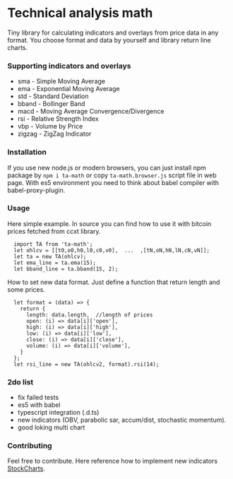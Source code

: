 
Technical analysis math
=========

Tiny library for calculating indicators and overlays from price data in any format. You choose format and data by yourself and library return line charts.

### Supporting indicators and overlays

* sma     -   Simple Moving Average
* ema     -   Exponential Moving Average
* std     -   Standard Deviation
* bband   -   Bollinger Band
* macd    -   Moving Average Convergence/Divergence
* rsi     -   Relative Strength Index
* vbp     -   Volume by Price
* zigzag  -   ZigZag Indicator

### Installation

If you use new node.js or modern browsers, you can just install npm package by `npm i ta-math` or copy `ta-math.browser.js` script file in web page. With es5 environment you need to think about babel compiler with babel-proxy-plugin.

### Usage

Here simple example. In source you can find how to use it with bitcoin prices fetched from ccxt library.
```
  import TA from 'ta-math';
  let ohlcv = [[t0,o0,h0,l0,c0,v0],  ...  ,[tN,oN,hN,lN,cN,vN]];
  let ta = new TA(ohlcv);
  let ema_line = ta.ema(15);
  let bband_line = ta.bband(15, 2);
```

How to set new data format. Just define a function that return length and some prices.
```
  let format = (data) => {
    return {
      length: data.length,  //length of prices
      open: (i) => data[i]['open'],
      high: (i) => data[i]['high'],
      low: (i) => data[i]['low'],
      close: (i) => data[i]['close'],
      volume: (i) => data[i]['volume'],
    }
  };
  let rsi_line = new TA(ohlcv2, format).rsi(14);
```

### 2do list

* fix failed tests
* es5 with babel
* typescript integration (.d.ts)
* new indicators (OBV, parabolic sar, accum/dist, stochastic momentum).
* good loking multi chart

### Contributing

Feel free to contribute. Here reference how to implement new indicators [StockCharts](http://stockcharts.com/school/doku.php?id=chart_school:technical_indicators).
